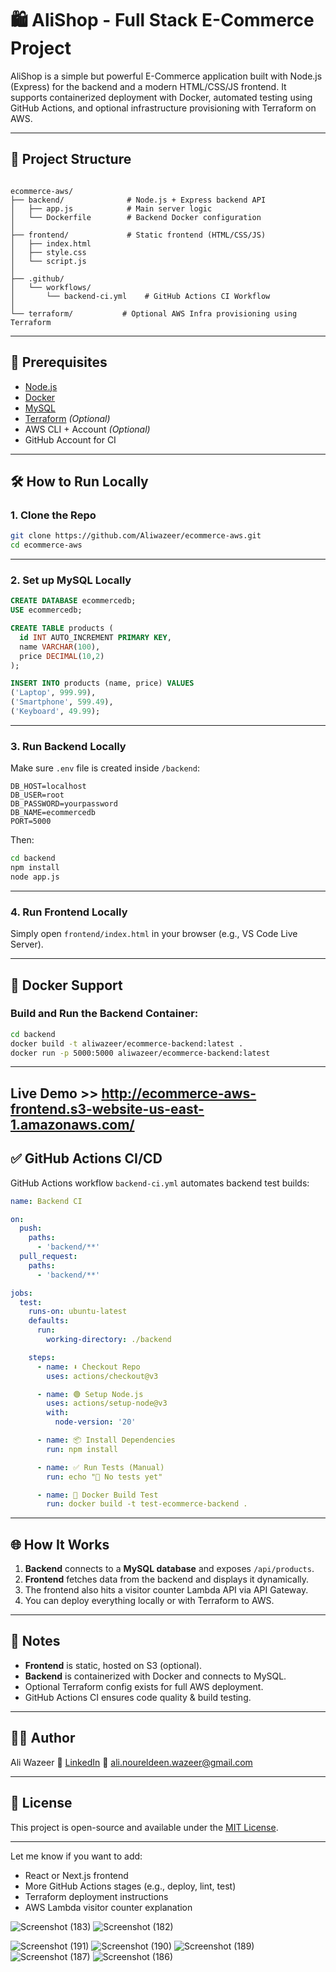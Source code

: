 # 🛍️ AliShop - Full Stack E-Commerce Project

AliShop is a simple but powerful E-Commerce application built with Node.js (Express) for the backend and a modern HTML/CSS/JS frontend. It supports containerized deployment with Docker, automated testing using GitHub Actions, and optional infrastructure provisioning with Terraform on AWS.

---

## 🚀 Project Structure

```

ecommerce-aws/
├── backend/              # Node.js + Express backend API
│   ├── app.js            # Main server logic
│   └── Dockerfile        # Backend Docker configuration
│
├── frontend/             # Static frontend (HTML/CSS/JS)
│   ├── index.html
│   ├── style.css
│   └── script.js
│
├── .github/
│   └── workflows/
│       └── backend-ci.yml    # GitHub Actions CI Workflow
│
└── terraform/           # Optional AWS Infra provisioning using Terraform

````

---

## 🔧 Prerequisites

- [Node.js](https://nodejs.org/)
- [Docker](https://www.docker.com/)
- [MySQL](https://www.mysql.com/)
- [Terraform](https://developer.hashicorp.com/terraform) *(Optional)*
- AWS CLI + Account *(Optional)*
- GitHub Account for CI

---

## 🛠️ How to Run Locally

### 1. Clone the Repo

```bash
git clone https://github.com/Aliwazeer/ecommerce-aws.git
cd ecommerce-aws
````

---

### 2. Set up MySQL Locally

```sql
CREATE DATABASE ecommercedb;
USE ecommercedb;

CREATE TABLE products (
  id INT AUTO_INCREMENT PRIMARY KEY,
  name VARCHAR(100),
  price DECIMAL(10,2)
);

INSERT INTO products (name, price) VALUES 
('Laptop', 999.99),
('Smartphone', 599.49),
('Keyboard', 49.99);
```

---

### 3. Run Backend Locally

Make sure `.env` file is created inside `/backend`:

```env
DB_HOST=localhost
DB_USER=root
DB_PASSWORD=yourpassword
DB_NAME=ecommercedb
PORT=5000
```

Then:

```bash
cd backend
npm install
node app.js
```

---

### 4. Run Frontend Locally

Simply open `frontend/index.html` in your browser (e.g., VS Code Live Server).

---

## 🐳 Docker Support

### Build and Run the Backend Container:

```bash
cd backend
docker build -t aliwazeer/ecommerce-backend:latest .
docker run -p 5000:5000 aliwazeer/ecommerce-backend:latest
```

---

## Live Demo  >> http://ecommerce-aws-frontend.s3-website-us-east-1.amazonaws.com/

## ✅ GitHub Actions CI/CD

GitHub Actions workflow `backend-ci.yml` automates backend test builds:

```yaml
name: Backend CI

on:
  push:
    paths:
      - 'backend/**'
  pull_request:
    paths:
      - 'backend/**'

jobs:
  test:
    runs-on: ubuntu-latest
    defaults:
      run:
        working-directory: ./backend

    steps:
      - name: ⬇️ Checkout Repo
        uses: actions/checkout@v3

      - name: 🟢 Setup Node.js
        uses: actions/setup-node@v3
        with:
          node-version: '20'

      - name: 📦 Install Dependencies
        run: npm install

      - name: ✅ Run Tests (Manual)
        run: echo "🧪 No tests yet"

      - name: 🐳 Docker Build Test
        run: docker build -t test-ecommerce-backend .
```

---

## 🌐 How It Works

1. **Backend** connects to a **MySQL database** and exposes `/api/products`.
2. **Frontend** fetches data from the backend and displays it dynamically.
3. The frontend also hits a visitor counter Lambda API via API Gateway.
4. You can deploy everything locally or with Terraform to AWS.

---

## 🧠 Notes

* **Frontend** is static, hosted on S3 (optional).
* **Backend** is containerized with Docker and connects to MySQL.
* Optional Terraform config exists for full AWS deployment.
* GitHub Actions CI ensures code quality & build testing.

---

## 👨‍💻 Author

Ali Wazeer
🔗 [LinkedIn](https://www.linkedin.com/in/aliwazeer/)
📧 [ali.noureldeen.wazeer@gmail.com](mailto:ali.noureldeen.wazeer@gmail.com)

---

## 📄 License

This project is open-source and available under the [MIT License](LICENSE).



---

Let me know if you want to add:

- React or Next.js frontend  
- More GitHub Actions stages (e.g., deploy, lint, test)  
- Terraform deployment instructions  
- AWS Lambda visitor counter explanation



![Screenshot (183)](https://github.com/user-attachments/assets/43943395-0127-4b23-b012-1df4150289b0)
![Screenshot (182)](https://github.com/user-attachments/assets/3e3148e4-549d-4fce-aa86-18f170026c0c)

![Screenshot (191)](https://github.com/user-attachments/assets/09bba584-cc99-4b98-b502-e597b68b620e)
![Screenshot (190)](https://github.com/user-attachments/assets/72178d33-c672-48f8-ab47-4bea16927855)
![Screenshot (189)](https://github.com/user-attachments/assets/be770325-cd2f-4f4e-bbcd-ba6e72216937)
![Screenshot (187)](https://github.com/user-attachments/assets/aca42a20-0a1c-4e3c-9a63-2402c185fd2e)
![Screenshot (186)](https://github.com/user-attachments/assets/61d8e128-c367-4f9c-a6ff-f705f5821a6b)

